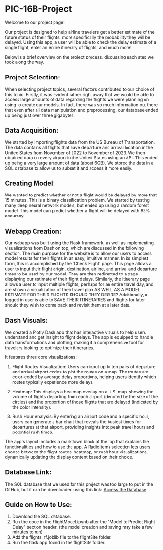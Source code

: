 # PIC-16B-Project

Welcome to our project page!

Our project is designed to help airline travelers get a better estimate of the future status of their flights, more specifically the probability they will be delayed. Using this app, a user will be able to check the delay estimate of a single flight, enter an entire itinerary of flights, and much more!

Below is a brief overview on the project process, discussing each step we took along the way.

## Project Selection:

When selecting project topics, several factors contributed to our choice of this topic. Firstly, it was evident rather right away that we would be able to access large amounts of data regarding the flights we were planning on using to create our models. In fact, there was so much information out there that even after all data manipulation and preprocessing, our database ended up being just over three gigabytes.

## Data Acquisition:

We started by importing flights data from the US Bureau of Transportation. The data contains all flights that have departure and arrival location in the United States from November of 2022 to November of 2023. We then obtained data on every airport in the United States using an API. This ended up being a very large amount of data (about 6GB). We stored the data in a SQL database to allow us to subset it and access it more easily.

## Creating Model:

We wanted to predict whether or not a flight would be delayed by more that 15 minutes. This is a binary classification problem. We started by testing many deep neural network models, but ended up using a random forest model. This model can predict whether a flight will be delayed with 83% accuracy.

## Webapp Creation:

Our webapp was built using the Flask framework, as well as implementing visualizations from Dash on top, which are discussed in the following section. The main purpose for the website is to allow our users to access model results for their flights in an easy, intuitive manner. In its simplest form, this is accomplished by the 'Check Flight' page. This page allows a user to input their flight origin, destination, airline, and arrival and departure times to be used by our model. They are then redirected to a page displaying our estimate of their flight delays. Similarly, the itinerary page allows a user to input multiple flights, perhaps for an entire travel day, and are shown a visualization of their travel plan AS WELL AS A MODEL ESTIMATE FOR THEIR FLIGHTS SHOULD THEY DESIRE? Additionally, a logged in user is able to SAVE THEIR ITINERARIES and flights for later, should they wish to come back and revisit them at a later date.

## Dash Visuals:

We created a Plotly Dash app that has interactive visuals to help users understand and get insight to flight delays. The app is equipped to handle data transformations and plotting, making it a comprehensive tool for travelers looking to optimize their itineraries.

It features three core visualizations:

1. Flight Routes Visualization: Users can input up to ten pairs of departure and arrival airport codes to plot the routes on a map. The routes are color-coded by average delay proportions, helping users identify which routes typically experience more delays.

2. Heatmap: This displays a heatmap overlay on a U.S. map, showing the volume of flights departing from each airport (denoted by the size of the circles) and the proportion of those flights that are delayed (indicated by the color intensity).

3. Rush Hour Analysis: By entering an airport code and a specific hour, users can generate a bar chart that reveals the busiest times for departures at that airport, providing insights into peak travel hours and potential rush times.

The app's layout includes a markdown block at the top that explains the functionalities and how to use the app. A RadioItems selection lets users choose between the flight routes, heatmap, or rush hour visualizations, dynamically updating the display content based on their choice.

## Database Link:

The SQL database that we used for this project was too large to put in the GitHub, but it can be downloaded using this link:
[Access the Database](https://flightdata16b.s3.us-west-1.amazonaws.com/flight_data.db)

## Guide on How to Use:

1. Download the SQL database.
2. Run the code in the FlightModel.ipynb after the "Model to Predict Flight Delay" section header. (the model creation and saving may take a few minutes to run)
3. Add the flights_rf.joblib file to the flightSite folder.
4. Run the flask app found in the flightSite folder.

